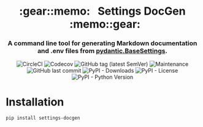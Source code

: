 <h1 align="center" style="border-bottom: none;">:gear::memo:&nbsp;&nbsp; Settings DocGen &nbsp;&nbsp;:memo::gear:</h1>
<h3 align="center">A command line tool for generating Markdown documentation and .env files from <a href="https://pydantic-docs.helpmanual.io/usage/settings">pydantic.BaseSettings</a>.</h3>

<p align="center">
    <img alt="CircleCI" src="https://img.shields.io/circleci/build/github/radeklat/settings-docgen">
    <img alt="Codecov" src="https://img.shields.io/codecov/c/github/radeklat/settings-docgen">
    <img alt="GitHub tag (latest SemVer)" src="https://img.shields.io/github/tag/radeklat/settings-docgen">
    <img alt="Maintenance" src="https://img.shields.io/maintenance/yes/2021">
    <img alt="GitHub last commit" src="https://img.shields.io/github/last-commit/radeklat/settings-docgen">
    <img alt="PyPI - Downloads" src="https://img.shields.io/pypi/dm/settings-docgen">
    <img alt="PyPI - License" src="https://img.shields.io/pypi/l/settings-docgen">
    <img alt="PyPI - Python Version" src="https://img.shields.io/pypi/pyversions/settings-docgen">
</p>

# Installation

```
pip install settings-docgen
```